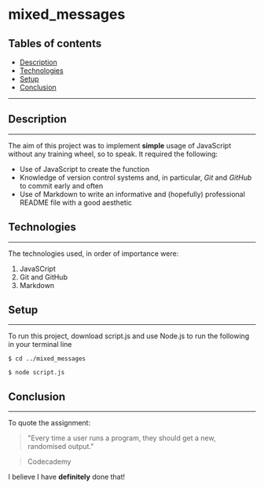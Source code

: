 # mixed_messages

## Tables of contents

+ [Description](#description)
+ [Technologies](#technologies)
+ [Setup](#setup)
+ [Conclusion](#conclusion)

---

## Description

---

The aim of this project was to implement **simple** usage of JavaScript without any training wheel, so to speak. It required the following:

+ Use of JavaScript to create the function
+ Knowledge of version control systems and, in particular, _Git_ and _GitHub_ to commit early and often
+ Use of Markdown to write an informative and (hopefully) professional README file with a good aesthetic

## Technologies

---

The technologies used, in order of importance were:
1. JavaSCript
2. Git and GitHub
3. Markdown

## Setup

---

To run this project, download script.js and use Node.js to run the following in your terminal line

```
$ cd ../mixed_messages

$ node script.js
```

## Conclusion

---

To quote the assignment:
> "Every time a user runs a program, they should get a new, randomised output."

>Codecademy

I believe I have **definitely** done that!